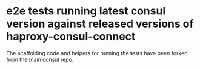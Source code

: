 # e2e tests running latest consul version against released versions of haproxy-consul-connect

The scaffolding code and helpers for running the tests have been forked from the main consul repo.
